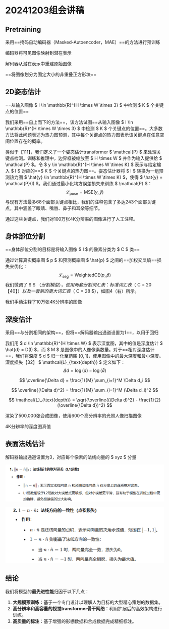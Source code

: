 # 20241203组会讲稿

## Pretraining

采用==掩码自动编码器（Masked-Autoencoder，MAE）==的方法进行预训练

编码器将可见图像映射到潜在表示

解码器从潜在表示中重建原始图像

==将图像划分为固定大小的非重叠正方形块==

## 2D姿态估计

==从输入图像 $ I \in \mathbb{R}^{H \times W \times 3} $ 中检测 $ K $ 个关键点的位置==

我们采用==自上而下的方法==，该方法试图==从输入图像 $ I \in \mathbb{R}^{H \times W \times 3} $ 中检测 $ K $ 个关键点的位置==。大多数方法将此问题表述为热力图预测，其中每个关键点的热力图表示该关键点在任意空间位置存在的概率。  

类似于【111】，我们定义了一个姿态估计transformer $ \mathcal{P} $ 来处理关键点检测。训练和推理中，边界框被缩放至 $ H \times W $ 并作为输入提供给 $ \mathcal{P} $。令 $ y \in \mathbb{R}^{H \times W \times K} $ 表示与给定输入 $ I $ 对应的==$ K $ 个关键点的热力图==。姿态估计器将 $ I $ 转换为一组预测热力图 $ \hat{y} \in \mathbb{R}^{H \times W \times K} $，使得 $ \hat{y} = \mathcal{P}(I) $。我们通过最小化均方误差损失来训练 $ \mathcal{P} $：  
$$
\mathcal{L}_{\text{pose}} = \text{MSE}(y, \hat{y})
$$
与现有方法最多68个面部关键点相比，我们的注释包含了多达243个面部关键点，其中涵盖了眼睛、嘴唇、鼻子和耳朵等细节。

通过这些关键点，我们对100万张4K分辨率的图像进行了人工注释。

## 身体部位分割

==身体部位分割的目标是将输入图像 $ I $ 的像素分类为 $ C $ 类==

通过计算真实概率图 $ p $ 和预测概率图 $ \hat{p} $ 之间的==加权交叉熵==损失来优化：
$$
\mathcal{L}_{\text{seg}} = \text{WeightedCE}(p, \hat{p})
$$
我们微调了 $ S $（分割模型），使用两套分割词汇表：标准词汇表（$ C = 20 $【40】）以及一套新的更大词汇表（$ C = 28 $），如图4（右）所示。

我们手动注释了10万张4K分辨率的图像

## 深度估计

采用==与分割相同的架构==，但将==解码器输出通道设置为1==，以用于回归

我们用 $ d \in \mathbb{R}^{H \times W} $ 表示深度图，其中的值是深度估计 $ \hat{d} = D(I) $，而 $ M $ 是图像中的人像像素数量。对于==相对深度估计==，我们将深度 $ d $ 归一化至范围 $[0, 1]$，使用图像中的最大深度和最小深度。深度损失【32】 $ \mathcal{L}_{\text{depth}} $ 定义如下：
$$
\Delta d = \log(d) - \log(\hat{d})
$$

$$
\overline{\Delta d} = \frac{1}{M} \sum_{i=1}^M \Delta d_i
$$

$$
\overline{(\Delta d)^2} = \frac{1}{M} \sum_{i=1}^M (\Delta d_i)^2
$$


$$
\mathcal{L}_{\text{depth}} = \sqrt{\overline{(\Delta d)^2} - \frac{1}{2} (\overline{\Delta d})^2}
$$

渲染了500,000张合成图像，使用600个高分辨率的光照人像扫描图像

4K分辨率的深度图真值

## **表面法线估计** 

解码器输出通道设置为3，对应每个像素的法线向量的 $ xyz $ 分量

![image-20241202223022895](assets/image-20241202223022895.png)

![image-20241202223032940](assets/image-20241202223032940.png)

## 结论

我们将模型的**最先进性能**归因于以下几点：  

1. **大规模预训练**：基于一个专门设计以理解人为目标的大型精心策划的数据集。  
2. **高分辨率和高容量的视觉transformer骨干网络**：利用扩展后的高效架构进行训练。  
3. **高质量的标注**：基于增强的影棚数据和合成数据完成精细标注。